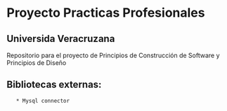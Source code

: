 # Proyecto Practicas Profesionales
## Universida Veracruzana

Repositorio para el proyecto de Principios de Construcción de Software y Principios de Diseño




       
       
       
## Bibliotecas externas:
       * Mysql connector
